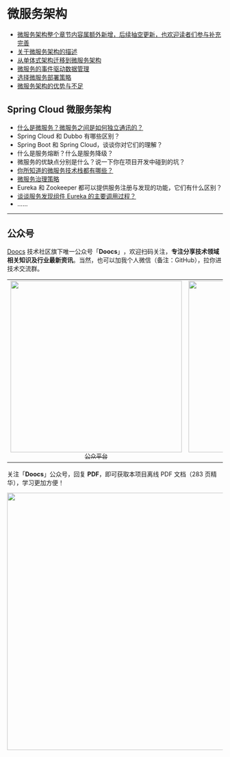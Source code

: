 # 微服务架构

-   [微服务架构整个章节内容属额外新增，后续抽空更新，也欢迎读者们参与补充完善](https://github.com/doocs/advanced-java)
-   [关于微服务架构的描述](/docs/micro-services/microservices-introduction.md)
-   [从单体式架构迁移到微服务架构](/docs/micro-services/migrating-from-a-monolithic-architecture-to-a-microservices-architecture.md)
-   [微服务的事件驱动数据管理](/docs/micro-services/event-driven-data-management-for-microservices.md)
-   [选择微服务部署策略](/docs/micro-services/choose-microservice-deployment-strategy.md)
-   [微服务架构的优势与不足](/docs/micro-services/advantages-and-disadvantages-of-microservice.md)

## Spring Cloud 微服务架构

-   [什么是微服务？微服务之间是如何独立通讯的？](/docs/micro-services/what's-microservice-how-to-communicate.md)
-   Spring Cloud 和 Dubbo 有哪些区别？
-   Spring Boot 和 Spring Cloud，谈谈你对它们的理解？
-   什么是服务熔断？什么是服务降级？
-   微服务的优缺点分别是什么？说一下你在项目开发中碰到的坑？
-   [你所知道的微服务技术栈都有哪些？](/docs/micro-services/micro-services-technology-stack.md)
-   [微服务治理策略](/docs/micro-services/micro-service-governance.md)
-   Eureka 和 Zookeeper 都可以提供服务注册与发现的功能，它们有什么区别？
-   [谈谈服务发现组件 Eureka 的主要调用过程？](/docs/micro-services/how-eureka-enable-service-discovery-and-service-registration.md)
-   ......

---

## 公众号

[Doocs](https://github.com/doocs) 技术社区旗下唯一公众号「**Doocs**」​，欢迎扫码关注，**专注分享技术领域相关知识及行业最新资讯**。当然，也可以加我个人微信（备注：GitHub），拉你进技术交流群。

<table>
  <tr>
    <td align="center" style="width: 200px;">
      <a href="https://github.com/doocs">
        <img src="https://cdn-doocs.oss-cn-shenzhen.aliyuncs.com/gh/doocs/advanced-java@main/images/qrcode-for-doocs.jpg" style="width: 400px;"><br>
        <sub>公众平台</sub>
      </a><br>
    </td>
    <td align="center" style="width: 200px;">
      <a href="https://github.com/yanglbme">
        <img src="https://cdn-doocs.oss-cn-shenzhen.aliyuncs.com/gh/doocs/advanced-java@main/images/qrcode-for-yanglbme.jpg" style="width: 400px;"><br>
        <sub>个人微信</sub>
      </a><br>
    </td>
  </tr>
</table>

关注「**Doocs**」公众号，回复 **PDF**，即可获取本项目离线 PDF 文档（283 页精华），学习更加方便！

<img src="https://cdn-doocs.oss-cn-shenzhen.aliyuncs.com/gh/doocs/advanced-java@main/images/pdf.png" style="width: 600px;"><br>

